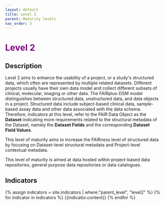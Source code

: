 ```yaml
---
layout: default
title: Level 2
parent: Maturity levels
nav_order: 3
---
```


# <span style="color:purple;font-weight:bold">Level 2</span>

## Description

Level 2 aims to enhance the usability of a project, or a study's structured data, which often are represented by multiple related datasets. Different projects usually have their own data model and collect different subsets of clinical, molecular, imaging or other data. The FAIRplus-DSM model distinguishes between structured data, unstructured data, and data objects in a project. Structured data include subject-based clinical data, sample-based assay data and other data associated with the data schema. Therefore, indicators at this level, refer to the FAIR Data Object as the **Dataset** indicating more requirements related to the structural metadata of the Dataset, namely the **Dataset Fields** and the corresponding **Dataset Field Values**. 

This level of maturity aims to increase the FAIRness level of structured data by focusing on Dataset-level structural metadata and Project-level contextual metadata. 

This level of maturity is aimed at data hosted within project-based data repositories, general purpose data repositories or data catalogues.
   

## Indicators

{% assign indicators = site.indicators | where:"parent_level", "level2" %}
{% for indicator in indicators %}
{{indicator.content}}
{% endfor %}
